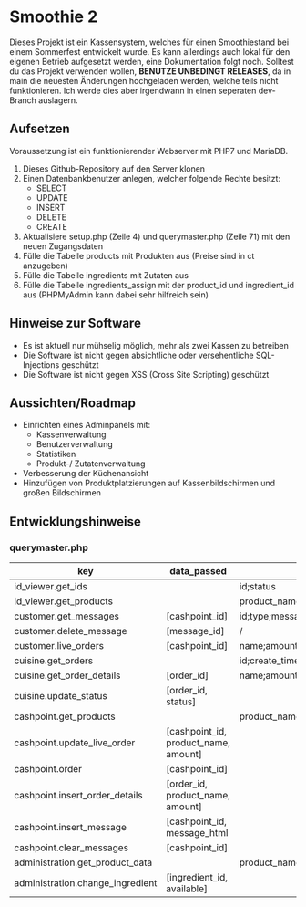 # Smoothie 2
Dieses Projekt ist ein Kassensystem, welches für einen Smoothiestand bei einem Sommerfest entwickelt wurde. Es kann allerdings auch lokal für den eigenen Betrieb aufgesetzt werden, eine Dokumentation folgt noch. Solltest du das Projekt verwenden wollen, **BENUTZE UNBEDINGT RELEASES**, da in main die neuesten Änderungen hochgeladen werden, welche teils nicht funktionieren. Ich werde dies aber irgendwann in einen seperaten dev-Branch auslagern.

## Aufsetzen
Voraussetzung ist ein funktionierender Webserver mit PHP7 und MariaDB.
1. Dieses Github-Repository auf den Server klonen
2. Einen Datenbankbenutzer anlegen, welcher folgende Rechte besitzt:
   - SELECT
   - UPDATE
   - INSERT
   - DELETE
   - CREATE
3. Aktualisiere setup.php (Zeile 4) und querymaster.php (Zeile 71) mit den neuen Zugangsdaten
4. Fülle die Tabelle products mit Produkten aus (Preise sind in ct anzugeben)
5. Fülle die Tabelle ingredients mit Zutaten aus
6. Fülle die Tabelle ingredients_assign mit der product_id und ingredient_id aus (PHPMyAdmin kann dabei sehr hilfreich sein)

## Hinweise zur Software
- Es ist aktuell nur mühselig möglich, mehr als zwei Kassen zu betreiben
- Die Software ist nicht gegen absichtliche oder versehentliche SQL-Injections geschützt
- Die Software ist nicht gegen XSS (Cross Site Scripting) geschützt

## Aussichten/Roadmap
- Einrichten eines Adminpanels mit:
  - Kassenverwaltung
  - Benutzerverwaltung
  - Statistiken
  - Produkt-/ Zutatenverwaltung
- Verbesserung der Küchenansicht
- Hinzufügen von Produktplatzierungen auf Kassenbildschirmen und großen Bildschirmen

## Entwicklungshinweise

### querymaster.php
| key                              | data_passed                          | data_returns                                                             |
|----------------------------------|--------------------------------------|--------------------------------------------------------------------------|
| id_viewer.get_ids                |                                      | id;status                                                                |
| id_viewer.get_products           |                                      | product_name;product_price;ingredients_exists                            |
| customer.get_messages            | [cashpoint_id]                       | id;type;message                                                          |
| customer.delete_message          | [message_id]                         | /                                                                        |
| customer.live_orders             | [cashpoint_id]                       | name;amount;price                                                        |
| cuisine.get_orders               |                                      | id;create_time;status                                                    |
| cuisine.get_order_details        | [order_id]                           | name;amount                                                              |
| cuisine.update_status            | [order_id, status]                   |                                                                          |
| cashpoint.get_products           |                                      | product_name;product_price;ingredients_exist                             |
| cashpoint.update_live_order      | [cashpoint_id, product_name, amount] |                                                                          |
| cashpoint.order                  | [cashpoint_id]                       |                                                                          |
| cashpoint.insert_order_details   | [order_id, product_name, amount]     |                                                                          |
| cashpoint.insert_message         | [cashpoint_id, message_html          |                                                                          |
| cashpoint.clear_messages         | [cashpoint_id]                       |                                                                          |
| administration.get_product_data  |                                      | product_name;description;product_price;ingredient_name;ingredient_exists | 
| administration.change_ingredient | [ingredient_id, available]           |                                                                          |